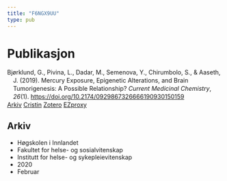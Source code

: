 ```yaml
---
title: "F6NGX9UU"
type: pub
---
```

<h1>Publikasjon</h1>
<article id="csl-bib-container-F6NGX9UU" class="csl-bib-container">
  <div class="csl-bib-body" style="line-height: 1.35; padding-left: 1em; text-indent:-1em;">
  <div class="csl-entry">Bj&#xF8;rklund, G., Pivina, L., Dadar, M., Semenova, Y., Chirumbolo, S., &amp; Aaseth, J. (2019). Mercury Exposure, Epigenetic Alterations, and Brain Tumorigenesis: A Possible Relationship? <i>Current Medicinal Chemistry</i>, <i>26</i>(1). <a href="https://doi.org/10.2174/0929867326666190930150159">https://doi.org/10.2174/0929867326666190930150159</a></div>
</div>
  <div class="csl-bib-buttons">
    <a href="#taxonomy-article-F6NGX9UU" class="csl-bib-button">Arkiv</a>
    <a href alt="Cristin URL" class="csl-bib-button">Cristin</a>
    <a href alt="Zotero URL" class="csl-bib-button">Zotero</a>
    <a href="http://ezproxy.inn.no/login?url=https://doi.org/10.2174/0929867326666190930150159" class="csl-bib-button">EZproxy</a>
  </div>
  <div id="csl-bib-meta-container-F6NGX9UU"></div>
</article>
<div id="csl-bib-meta-F6NGX9UU" class="csl-bib-meta">
  <article id="taxonomy-article-F6NGX9UU" class="taxonomy-article">
    <h1>Arkiv</h1>
    <ul>
      <li>Høgskolen i Innlandet</li>
      <li>Fakultet for helse- og sosialvitenskap</li>
      <li>Institutt for helse- og sykepleievitenskap</li>
      <li>2020</li>
      <li>Februar</li>
    </ul>
  </article>
</div>
